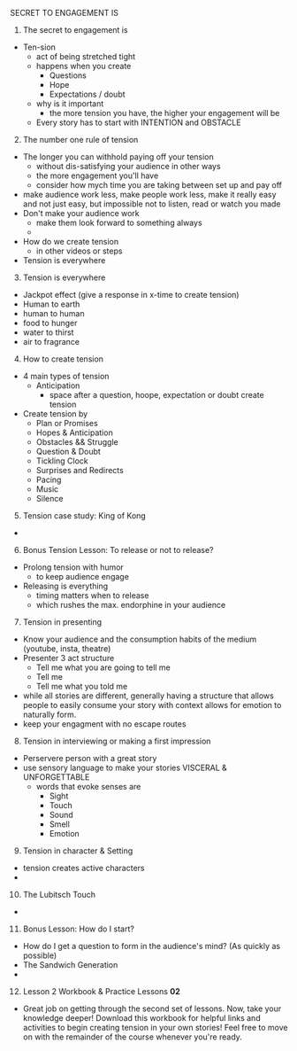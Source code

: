 SECRET TO ENGAGEMENT IS

1. The secret to engagement is
  - Ten-sion
    - act of being stretched tight
    - happens when you create
      - Questions
      - Hope
      - Expectations / doubt
    - why is it important
      - the more tension you have, the higher your engagement will be
    - Every story has to start with INTENTION and OBSTACLE

2. The number one rule of tension
  - The longer you can withhold paying off your tension
    - without dis-satisfying your audience in other ways
    - the more engagement you'll have
    - consider how mych time you are taking between set up and pay off
  - make audience work less, make people work less, make it really easy and not just easy, but impossible not to listen, read or watch you made
  - Don't make your audience work
    - make them look forward to something always
    - 
  - How do we create tension
    - in other videos or steps
  - Tension is everywhere

3. Tension is everywhere
  - Jackpot effect (give a response in x-time to create tension)
  - Human to earth
  - human to human
  - food to hunger
  - water to thirst
  - air to fragrance 

4. How to create tension
  - 4 main types of tension
    - Anticipation
      - space after a question, hoope, expectation or doubt create tension
  - Create tension by
    - Plan or Promises
    - Hopes & Anticipation
    - Obstacles && Struggle
    - Question & Doubt
    - Tickling Clock
    - Surprises and Redirects
    - Pacing
    - Music
    - Silence

5. Tension case study: King of Kong
  - 

6. Bonus Tension Lesson: To release or not to release?
  - Prolong tension with humor
    - to keep audience engage
  - Releasing is everything
    - timing matters when to release
    - which rushes the max. endorphine in your audience

7. Tension in presenting
  - Know your audience and the consumption habits of the medium (youtube, insta, theatre)
  - Presenter 3 act structure
    - Tell me what you are going to tell me
    - Tell me
    - Tell me what you told me
  - while all stories are different, generally having a structure that allows people to easily consume your story with context allows for emotion to naturally form.
  - keep your engagment with no escape routes

8. Tension in interviewing or making a first impression
  - Perservere person with a great story
  - use sensory language to make your stories VISCERAL & UNFORGETTABLE
    - words that evoke senses are
      - Sight
      - Touch
      - Sound
      - Smell
      - Emotion

9. Tension in character & Setting
  - tension creates active characters
  - 

10.  The Lubitsch Touch
  - 

11.  Bonus Lesson: How do I start?
  - How do I get a question to form in the audience's mind? (As quickly as possible)
  - The Sandwich Generation
  - 

12.  Lesson 2 Workbook & Practice Lessons **02**
  - Great job on getting through the second set of lessons. Now, take your knowledge deeper! Download this workbook for helpful links and activities to begin creating tension in your own stories! Feel free to move on with the remainder of the course whenever you're ready.


